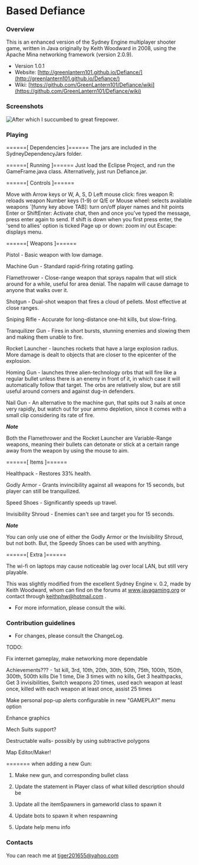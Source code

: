 # Based Defiance #

### Overview ###
This is an enhanced version of the Sydney Engine multiplayer shooter game, written in Java originally by Keith Woodward in 2008, using the Apache Mina networking framework (version 2.0.9).

* Version 1.0.1
* Website: [http://greenlantern101.github.io/Defiance/](http://greenlantern101.github.io/Defiance/)
* Wiki: [https://github.com/GreenLantern101/Defiance/wiki](https://github.com/GreenLantern101/Defiance/wiki)

### Screenshots ###
![After which I succumbed to great firepower.](https://github.com/GreenLantern101/Defiance/blob/master/SydneyShooter/Defiance2.PNG "After which I succumbed to great firepower.")

### Playing ###

======[ Dependencies ]======
The jars are included in the SydneyDependencyJars folder.

======[ Running ]======
Just load the Eclipse Project, and run the GameFrame.java class.
Alternatively, just run Defiance.jar.


======[ Controls ]======

Move with Arrow keys or W, A, S, D
Left mouse click: fires weapon
R: reloads weapon
Number keys (1-9) or Q/E or Mouse wheel: selects available weapons
`[funny key above TAB]: turn on/off player names and hit points
Enter or ShiftEnter: Activate chat, then and once you've typed the message, press enter again to send.
If shift is down when you first press enter, the 'send to allies' option is ticked
Page up or down: zoom in/ out
Escape: displays menu.

======[ Weapons ]======

Pistol - Basic weapon with low damage.

Machine Gun - Standard rapid-firing rotating gatling.

Flamethrower - Close-range weapon that sprays napalm that will stick around for a while, useful for area denial. The napalm will cause damage to anyone that walks over it.

Shotgun - Dual-shot weapon that fires a cloud of pellets. Most effective at close ranges.

Sniping Rifle - Accurate for long-distance one-hit kills, but slow-firing.

Tranquilizer Gun - Fires in short bursts, stunning enemies and slowing them and making them unable to fire.

Rocket Launcher - launches rockets that have a large explosion radius. More damage is dealt to objects that are closer to the epicenter of the explosion.

Homing Gun - launches three alien-technology orbs that will fire like a regular bullet unless there is an enemy in front of it, in which case it will automatically follow that target. The orbs are relatively slow, but are still useful around corners and against dug-in defenders.

Nail Gun - An alternative to the machine gun, that spits out 3 nails at once very rapidly, but watch out for your ammo depletion, since it comes with a small clip considering its rate of fire.

***Note***

Both the Flamethrower and the Rocket Launcher are Variable-Range weapons, meaning their bullets can detonate or stick at a  certain range away from the weapon by using the mouse to aim.

======[ Items ]======

Healthpack - Restores 33% health.

Godly Armor - Grants invincibility against all weapons for 15 seconds, but player can still be tranquilized.

Speed Shoes - Significantly speeds up travel.

Invisibility Shroud - Enemies can't see and target you for 15 seconds.


***Note***

You can only use one of either the Godly Armor or the Invisibility Shroud, but not both. But, the Speedy Shoes can be used with anything.

======[ Extra ]======  

The wi-fi on laptops may cause noticeable lag over local LAN, but still very playable.

This was slightly modified from the excellent Sydney Engine v. 0.2, made by Keith Woodward,  whom can find on the forums at www.javagaming.org or contact through keithphw@hotmail.com .

* For more information, please consult the wiki.

### Contribution guidelines ###

* For changes, please consult the ChangeLog.

TODO:

Fix internet gameplay, make networking more dependable

Achievements??? - 1st kill, 3rd, 10th, 20th, 30th, 50th, 75th, 100th, 150th, 300th, 500th kills
Die 1 time,
Die 3 times with no kills,
Get 3 healthpacks,
Get 3 invisibilities,
Switch weapons 20 times,
used each weapon at least once,
killed with each weapon at least once,
assist 25 times

Make personal pop-up alerts configurable in new "GAMEPLAY" menu option

Enhance graphics

Mech Suits support?

Destructable walls- possibly by using subtractive polygons

Map Editor/Maker!

======= when adding a new Gun:

1. Make new gun, and corresponding bullet class

2. Update the statement in Player class of what killed description should be

3. Update all the itemSpawners in gameworld class to spawn it

4. Update bots to spawn it when respawning

5. Update help menu info

### Contacts ###

You can reach me at tiger201655@yahoo.com
